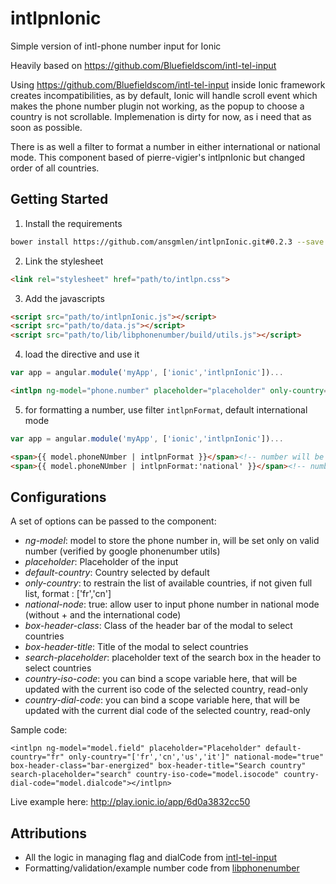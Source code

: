 # intlpnIonic
Simple version of intl-phone number input for Ionic

Heavily based on https://github.com/Bluefieldscom/intl-tel-input

Using https://github.com/Bluefieldscom/intl-tel-input inside Ionic framework creates incompatibilities, as by default, Ionic will handle scroll event which makes the phone number plugin not working, as the popup to choose a country is not scrollable.
Implemenation is dirty for now, as i need that as soon as possible.

There is as well a filter to format a number in either international or national mode.
This component based of pierre-vigier's intlpnIonic but changed order of all countries.

## Getting Started
1. Install the requirements
 ```bash
 bower install https://github.com/ansgmlen/intlpnIonic.git#0.2.3 --save
 ```

2. Link the stylesheet
  ```html
  <link rel="stylesheet" href="path/to/intlpn.css">
  ```

3. Add the javascripts
  ```html
  <script src="path/to/intlpnIonic.js"></script>
  <script src="path/to/data.js"></script>
  <script src="path/to/lib/libphonenumber/build/utils.js"></script>
  ```

4. load the directive and use it
  ```js
  var app = angular.module('myApp', ['ionic','intlpnIonic'])...
  ```
  ```html
  <intlpn ng-model="phone.number" placeholder="placeholder" only-country="['us','fr']"></intlpn>
  ```

5. for formatting a number, use filter `intlpnFormat`, default international mode

  ```js
  var app = angular.module('myApp', ['ionic','intlpnIonic'])...
  ```
  ```html
  <span>{{ model.phoneNUmber | intlpnFormat }}</span><!-- number will be in internaional mode -->
  <span>{{ model.phoneNUmber | intlpnFormat:'national' }}</span><!-- number will be in national mode -->
  ```


## Configurations

A set of options can be passed to the component:
* _ng-model_: model to store the phone number in, will be set only on valid number (verified by google phonenumber utils)
* _placeholder_: Placeholder of the input
* _default-country_: Country selected by default
* _only-country_: to restrain the list of available countries, if not given full list, format : ['fr','cn']
* _national-node_: true: allow user to input phone number in national mode (without + and the international code)
* _box-header-class_: Class of the header bar of the modal to select countries
* _box-header-title_: Title of the modal to select countries
* _search-placeholder_: placeholder text of the search box in the header to select countries
* _country-iso-code_: you can bind a scope variable here, that will be updated with the current iso code of the selected country, read-only
* _country-dial-code_: you can bind a scope variable here, that will be updated with the current dial code of the selected country, read-only


Sample code:
```
<intlpn ng-model="model.field" placeholder="Placeholder" default-country="fr" only-country="['fr','cn','us','it']" national-mode="true" box-header-class="bar-energized" box-header-title="Search country" search-placeholder="search" country-iso-code="model.isocode" country-dial-code="model.dialcode"></intlpn>
```

Live example here: http://play.ionic.io/app/6d0a3832cc50

## Attributions
* All the logic in managing flag and dialCode from [intl-tel-input](https://github.com/Bluefieldscom/intl-tel-input)
* Formatting/validation/example number code from [libphonenumber](http://libphonenumber.googlecode.com)
